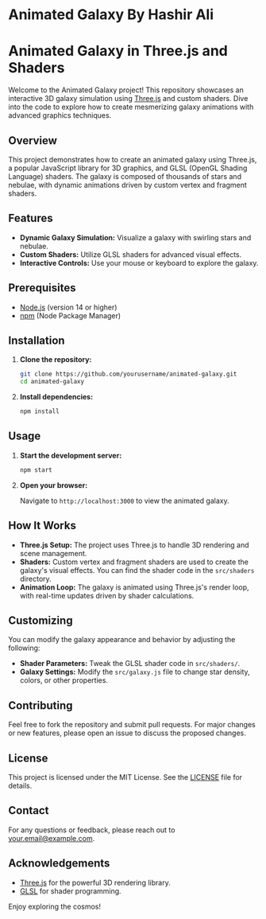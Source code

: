 # Animated Galaxy By Hashir Ali
# Animated Galaxy in Three.js and Shaders

Welcome to the Animated Galaxy project! This repository showcases an interactive 3D galaxy simulation using [Three.js](https://threejs.org/) and custom shaders. Dive into the code to explore how to create mesmerizing galaxy animations with advanced graphics techniques.

## Overview

This project demonstrates how to create an animated galaxy using Three.js, a popular JavaScript library for 3D graphics, and GLSL (OpenGL Shading Language) shaders. The galaxy is composed of thousands of stars and nebulae, with dynamic animations driven by custom vertex and fragment shaders.

## Features

- **Dynamic Galaxy Simulation:** Visualize a galaxy with swirling stars and nebulae.
- **Custom Shaders:** Utilize GLSL shaders for advanced visual effects.
- **Interactive Controls:** Use your mouse or keyboard to explore the galaxy.

## Prerequisites

- [Node.js](https://nodejs.org/) (version 14 or higher)
- [npm](https://www.npmjs.com/) (Node Package Manager)

## Installation

1. **Clone the repository:**

    ```bash
    git clone https://github.com/yourusername/animated-galaxy.git
    cd animated-galaxy
    ```

2. **Install dependencies:**

    ```bash
    npm install
    ```

## Usage

1. **Start the development server:**

    ```bash
    npm start
    ```

2. **Open your browser:**

    Navigate to `http://localhost:3000` to view the animated galaxy.

## How It Works

- **Three.js Setup:** The project uses Three.js to handle 3D rendering and scene management.
- **Shaders:** Custom vertex and fragment shaders are used to create the galaxy's visual effects. You can find the shader code in the `src/shaders` directory.
- **Animation Loop:** The galaxy is animated using Three.js's render loop, with real-time updates driven by shader calculations.

## Customizing

You can modify the galaxy appearance and behavior by adjusting the following:

- **Shader Parameters:** Tweak the GLSL shader code in `src/shaders/`.
- **Galaxy Settings:** Modify the `src/galaxy.js` file to change star density, colors, or other properties.

## Contributing

Feel free to fork the repository and submit pull requests. For major changes or new features, please open an issue to discuss the proposed changes.

## License

This project is licensed under the MIT License. See the [LICENSE](LICENSE) file for details.

## Contact

For any questions or feedback, please reach out to [your.email@example.com](mailto:your.email@example.com).

## Acknowledgements

- [Three.js](https://threejs.org/) for the powerful 3D rendering library.
- [GLSL](https://www.opengl.org/documentation/glsl/) for shader programming.

Enjoy exploring the cosmos!

